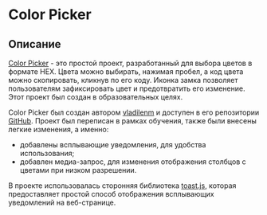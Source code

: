 # Color Picker

## Описание

[Color Picker](https://vlaek.github.io/ColorPicker/) - это простой проект, разработанный для выбора цветов в формате HEX. Цвета можно выбирать, нажимая пробел, а код цвета можно скопировать, кликнув по его коду. Иконка замка позволяет пользователям зафиксировать цвет и предотвратить его изменение. Этот проект был создан в образовательных целях.

Color Picker был создан автором [vladilenm](https://github.com/vladilenm) и доступен в его репозитории [GitHub](https://github.com/vladilenm/coolors-clone/tree/master). Проект был переписан в рамках обучения, также были внесены легкие изменения, а именно:
* добавлены всплывающие уведомления, для удобства использования;
* добавлен медиа-запрос, для изменения отображения столбцов с цветами при низком разрешении.

В проекте использовалась сторонняя библиотека [toast.js](https://apvarun.github.io/toastify-js/ "ссылка на toast.js"), которая предоставляет простой способ отображения всплывающих уведомлений на веб-странице.
